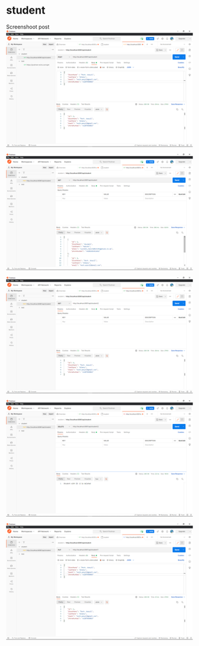 # student
Screenshoot
post
![Screenshoot](https://github.com/mocharsyil/student/blob/main/img/Screenshot%20(122).png)

![Screenshoot](https://github.com/mocharsyil/student/blob/main/img/Screenshot%20(124).png)

![Screenshoot](https://github.com/mocharsyil/student/blob/main/img/Screenshot%20(125).png)

![Screenshoot](https://github.com/mocharsyil/student/blob/main/img/Screenshot%20(126).png)

![Screenshoot](https://github.com/mocharsyil/student/blob/main/img/Screenshot%20(127).png)
